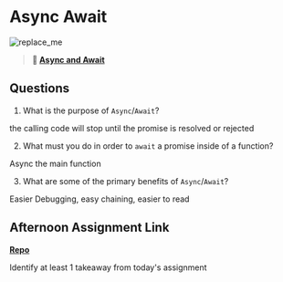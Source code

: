 # Async Await

![replace_me](https://codeworks.blob.core.windows.net/public/assets/img/illustrations/placeholder.svg)

> **📖 [Async and Await](https://codeworksacademy.com/fs-student-guide/resources/wk4/03-Async-Await)**

## Questions

1. What is the purpose of `Async`/`Await`?

the calling code will stop until the promise is resolved or rejected

2. What must you do in order to  `await` a promise inside of a function?

Async the main function

3. What are some of the primary benefits of `Async`/`Await`?

Easier Debugging, easy chaining, easier to read

## Afternoon Assignment Link

**[Repo](https://github.com/kyleem20/<ASSIGNMENT_REPO>)**

Identify at least 1 takeaway from today's assignment

